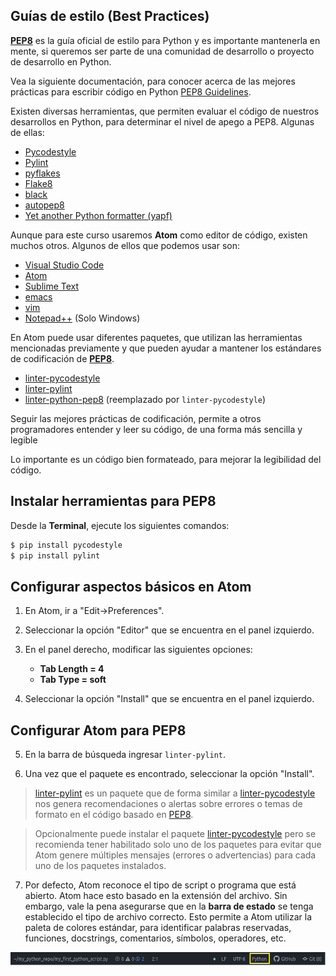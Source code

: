 ## Guías de estilo (Best Practices)

**[PEP8](https://www.python.org/dev/peps/pep-0008/)** es la guía oficial de estilo para Python y es importante mantenerla en mente, si queremos ser parte de una comunidad de desarrollo o proyecto de desarrollo en Python.

Vea la siguiente documentación, para conocer acerca de las mejores prácticas para escribir código en Python  [PEP8 Guidelines](https://www.python.org/dev/peps/pep-0008/).

Existen diversas herramientas, que permiten evaluar el código de nuestros desarrollos en Python, para determinar el nivel de apego a PEP8. Algunas de ellas:

- [Pycodestyle](https://pypi.org/project/pycodestyle/)
- [Pylint](https://www.pylint.org/)
- [pyflakes](https://pypi.org/project/pyflakes/)
- [Flake8](http://flake8.pycqa.org/en/latest/)
- [black](https://black.readthedocs.io/en/stable/)
- [autopep8](https://pypi.org/project/autopep8/)
- [Yet another Python formatter (yapf)](https://github.com/google/yapf)

Aunque para este curso usaremos **Atom** como editor de código, existen muchos otros. Algunos de ellos que podemos usar son:

- [Visual Studio Code](https://code.visualstudio.com/)
- [Atom](https://atom.io/)
- [Sublime Text](http://www.sublimetext.com/)
- [emacs](https://www.gnu.org/software/emacs/)
- [vim](http://www.vim.org/)
- [Notepad++](https://notepad-plus-plus.org/) (Solo Windows)

En Atom puede usar diferentes paquetes, que utilizan las herramientas mencionadas previamente y que pueden ayudar a mantener los estándares de codificación de  **[PEP8](https://www.python.org/dev/peps/pep-0008/)**.

- [linter-pycodestyle](https://atom.io/packages/linter-pycodestyle)
- [linter-pylint](https://atom.io/packages/linter-pylint)
- [linter-python-pep8](https://atom.io/packages/linter-python-pep8) (reemplazado por `linter-pycodestyle`)

Seguir las mejores prácticas de codificación, permite a otros programadores entender y leer su código, de una forma más sencilla y legible

Lo importante es un código bien formateado, para mejorar la legibilidad del código.

## Instalar herramientas para PEP8

Desde la **Terminal**, ejecute los siguientes comandos:

```bash
$ pip install pycodestyle
$ pip install pylint
```

## Configurar aspectos básicos en Atom

1. En Atom, ir a "Edit->Preferences".

2. Seleccionar la opción "Editor" que se encuentra en el panel izquierdo.

3. En el panel derecho, modificar las siguientes opciones:
	 - **Tab Length = 4**
	 - **Tab Type = soft**

5. Seleccionar la opción "Install" que se encuentra en el panel izquierdo.

## Configurar Atom para PEP8

5. En la barra de búsqueda ingresar `linter-pylint`.

6. Una vez que el paquete es encontrado, seleccionar la opción "Install".

> [linter-pylint](https://atom.io/packages/linter-pylint) es un paquete que de forma similar a [linter-pycodestyle](https://atom.io/packages/linter-pycodestyle) nos genera recomendaciones o alertas sobre errores o temas de formato en el código basado en [PEP8](https://www.python.org/dev/peps/pep-0008/).

> Opcionalmente puede instalar el paquete [linter-pycodestyle](https://atom.io/packages/linter-pycodestyle) pero se recomienda tener habilitado solo uno de los paquetes para evitar que Atom genere múltiples mensajes (errores o advertencias) para cada uno de los paquetes instalados.

7. Por defecto, Atom reconoce el tipo de script o programa que está abierto. Atom hace esto basado en la extensión del archivo. Sin embargo, vale la pena asegurarse que en la **barra de estado** se tenga establecido el tipo de archivo correcto. Esto permite a Atom utilizar la paleta de colores estándar, para identificar palabras reservadas, funciones, docstrings, comentarios, símbolos, operadores, etc.

![img_08_atom_01](images/img_08_atom_01.png)
